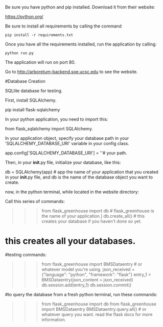 Be sure you have python and pip installed. Download it from their website:

https://python.org/

Be sure to install all requirements by calling the command

```
pip install -r requirements.txt
```

Once you have all the requirements installed, run the application by calling:

```
python run.py
```

The application will run on port 80.

Go to http://arboretum-backend.soe.ucsc.edu to see the website.

#Database Creation

SQLlite database for testing.

First, install SQLAlchemy.

pip install flask-sqlalchemy

In your python application, you need to import this:

from flask_sqlalchemy import SQLAlchemy.


In your application object, specify your database path in your 'SQLALCHEMY_DATABASE_URI' variable in your config class.

app.config['SQLALCHEMY_DATABASE_URI'] = ''# your path.

Then, in your __init__.py file, initialize your database, like this:

db = SQLAlchemy(app) # app the name of your application that you created in your __init__.py file, and db is the name of the database object you want to create.

now, in the python terminal, while located in the website directory:

Call this series of commands:

>>> from flask_greenhouse import db # flask_greenhouse is the name of your application.]
>>> db.create_all() # this creates your database if you haven't done so yet.

# this creates all your databases.

#testing commands:
>>> from flask_greenhouse import BMSDataentry # or whatever model you're using.
>>> json_received = {"language": "python", "framework": "flask"}
>>> entry_1 = BMSDataentry(json_content = json_received)
>>> db.session.add(entry_1)
>>> db.session.commit()

#to query the database from a fresh python terminal, run these commands:
>>> from flask_greenhouse import db
>>> from flask_greenhouse import BMSDataentry
>>> BMSDataentry.query.all() # or whatever query you want. read the flask docs for more information.